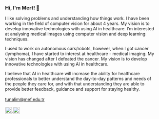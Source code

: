 ### Hi, I'm Mert! 👋
I like solving problems and understanding how things work. I have been working in the field of computer vision for about 4 years. My vision is to develop innovative technologies with using AI in healthcare. I’m interested at analysing medical images using computer vision and deep learning techniques.

I used to work on autonomous cars/robots, however, when I got cancer (lymphoma), I have started to interest at healthcare - medical imaging. My vision has changed after I defeated the cancer. My vision is to develop innovative technologies with using AI in healthcare.

I believe that AI in healthcare will increase the ability for healthcare professionals to better understand the day-to-day patterns and needs of the people they care for, and with that understanding they are able to provide better feedback, guidance and support for staying healthy.
<br>
<br>
tunalim@mef.edu.tr
<br>
<br>
<a href="https://twitter.com/mmerttunali">
  <img align="center" alt="Twitter" width="22px" src="https://cdn.jsdelivr.net/npm/simple-icons@v3/icons/twitter.svg" />
</a>
<a href="https://www.linkedin.com/in/mustafa-mert-tunali/">
  <img align="center" alt="Linkdein" width="22px" src="https://cdn.jsdelivr.net/npm/simple-icons@v3/icons/linkedin.svg" />
</a>
<br />


<!--
**mustafamerttunali/mustafamerttunali** is a ✨ _special_ ✨ repository because its `README.md` (this file) appears on your GitHub profile.

Here are some ideas to get you started:

- 🔭 I’m currently working on ...
- 🌱 I’m currently learning ...
- 👯 I’m looking to collaborate on ...
- 🤔 I’m looking for help with ...
- 💬 Ask me about ...
- 📫 How to reach me: ...
- 😄 Pronouns: ...
- ⚡ Fun fact: ...
-->
